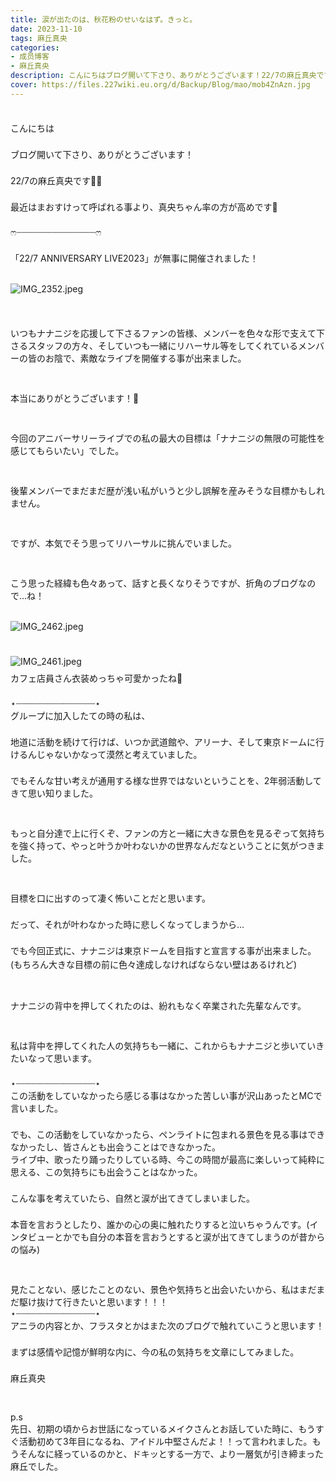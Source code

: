 ```yaml
---
title: 涙が出たのは、秋花粉のせいなはず。きっと。
date: 2023-11-10
tags: 麻丘真央
categories: 
- 成员博客
- 麻丘真央
description: こんにちはブログ開いて下さり、ありがとうございます！22/7の麻丘真央です🧚‍♂️最近はまおすけって呼ばれる事より、真央ちゃん率の方が高めです🌱ෆ‪┈┈┈┈┈┈┈┈┈┈┈┈┈┈┈ෆ‪「22/7 ANNIVERSARY LIVE2023」が無事に開催...
cover: https://files.227wiki.eu.org/d/Backup/Blog/mao/mob4ZnAzn.jpg 
---
```

<div class="blog_detail__main">
<div><p class="p2" style="margin: 0px; font-stretch: normal; line-height: normal; min-height: 22px;   -webkit-text-size-adjust: auto;"><br/></p><p class="p3" style="margin: 0px; font-stretch: normal; line-height: normal;   -webkit-text-size-adjust: auto;"><span class="s3">こんにちは</span></p><p class="p2" style="margin: 0px; font-stretch: normal; line-height: normal; min-height: 22px;   -webkit-text-size-adjust: auto;"><span class="s2"></span><br/></p><p class="p3" style="margin: 0px; font-stretch: normal; line-height: normal;   -webkit-text-size-adjust: auto;"><span class="s3">ブログ開いて下さり、ありがとうございます！</span></p><p class="p2" style="margin: 0px; font-stretch: normal; line-height: normal; min-height: 22px;   -webkit-text-size-adjust: auto;"><span class="s2"></span><br/></p><p class="p3" style="margin: 0px; font-stretch: normal; line-height: normal;   -webkit-text-size-adjust: auto;"><span class="s2">22/7</span><span class="s3">の麻丘真央です</span><span class="s4">🧚‍♂️</span></p><p class="p2" style="margin: 0px; font-stretch: normal; line-height: normal; min-height: 22px;   -webkit-text-size-adjust: auto;"><span class="s2"></span><br/></p><p class="p3" style="margin: 0px; font-stretch: normal; line-height: normal;   -webkit-text-size-adjust: auto;"><span class="s3">最近はまおすけって呼ばれる事より、真央ちゃん率の方が高めです</span><span class="s4">🌱</span></p><p class="p2" style="margin: 0px; font-stretch: normal; line-height: normal; min-height: 22px;   -webkit-text-size-adjust: auto;"><span class="s2"></span><br/></p><p class="p3" style="margin: 0px; font-stretch: normal; line-height: normal;   -webkit-text-size-adjust: auto;"><span class="s5" style='font-family: "Sinhala Sangam MN";'>ෆ</span><span class="s2">‪</span><span class="s3">┈┈┈┈┈┈┈┈┈┈┈┈┈┈┈</span><span class="s5" style='font-family: "Sinhala Sangam MN";'>ෆ</span><span class="s2">‪</span></p><p class="p2" style="margin: 0px; font-stretch: normal; line-height: normal; min-height: 22px;   -webkit-text-size-adjust: auto;"><span class="s2"></span><br/></p><p class="p4" style="margin: 0px; font-stretch: normal; line-height: normal;   -webkit-text-size-adjust: auto;"><span class="s3">「</span><span class="s2">22/7 ANNIVERSARY LIVE2023</span><span class="s3">」が無事に開催されました！</span></p><p class="p2" style="margin: 0px; font-stretch: normal; line-height: normal; min-height: 22px;   -webkit-text-size-adjust: auto;"><span class="s2"></span><br/></p><p class="p5" style="margin: 9px 0px 8px; font-stretch: normal; line-height: normal;   -webkit-text-size-adjust: auto;"><span class="s2"><img alt="IMG_2352.jpeg" src="https://files.227wiki.eu.org/d/Backup/Blog/mao/mob4ZnAzn.jpg"/></span></p><p class="p2" style="margin: 0px; font-stretch: normal; line-height: normal; min-height: 22px;   -webkit-text-size-adjust: auto;"><span class="s2"></span><br/></p><p class="p2" style="margin: 0px; font-stretch: normal; line-height: normal; min-height: 22px;   -webkit-text-size-adjust: auto;"><span class="s2"></span><br/></p><p class="p3" style="margin: 0px; font-stretch: normal; line-height: normal;   -webkit-text-size-adjust: auto;"><span class="s3">いつもナナニジを応援して下さるファンの皆様、メンバーを色々な形で支えて下さるスタッフの方々、そしていつも一緒にリハーサル等をしてくれているメンバーの皆のお陰で、素敵なライブを開催する事が出来ました。</span></p><p class="p2" style="margin: 0px; font-stretch: normal; line-height: normal; min-height: 22px;   -webkit-text-size-adjust: auto;"><span class="s2"></span><br/></p><p class="p2" style="margin: 0px; font-stretch: normal; line-height: normal; min-height: 22px;   -webkit-text-size-adjust: auto;"><span class="s2"></span><br/></p><p class="p3" style="margin: 0px; font-stretch: normal; line-height: normal;   -webkit-text-size-adjust: auto;"><span class="s3">本当にありがとうございます！</span><span class="s4">🤍</span></p><p class="p2" style="margin: 0px; font-stretch: normal; line-height: normal; min-height: 22px;   -webkit-text-size-adjust: auto;"><span class="s2"></span><br/></p><p class="p2" style="margin: 0px; font-stretch: normal; line-height: normal; min-height: 22px;   -webkit-text-size-adjust: auto;"><span class="s2"></span><br/></p><p class="p3" style="margin: 0px; font-stretch: normal; line-height: normal;   -webkit-text-size-adjust: auto;"><span class="s3">今回のアニバーサリーライブでの私の最大の目標は「ナナニジの無限の可能性を感じてもらいたい」でした。</span></p><p class="p2" style="margin: 0px; font-stretch: normal; line-height: normal; min-height: 22px;   -webkit-text-size-adjust: auto;"><span class="s2"></span><br/></p><p class="p2" style="margin: 0px; font-stretch: normal; line-height: normal; min-height: 22px;   -webkit-text-size-adjust: auto;"><span class="s2"></span><br/></p><p class="p3" style="margin: 0px; font-stretch: normal; line-height: normal;   -webkit-text-size-adjust: auto;"><span class="s3">後輩メンバーでまだまだ歴が浅い私がいうと少し誤解を産みそうな目標かもしれません。</span></p><p class="p2" style="margin: 0px; font-stretch: normal; line-height: normal; min-height: 22px;   -webkit-text-size-adjust: auto;"><span class="s2"></span><br/></p><p class="p2" style="margin: 0px; font-stretch: normal; line-height: normal; min-height: 22px;   -webkit-text-size-adjust: auto;"><span class="s2"></span><br/></p><p class="p3" style="margin: 0px; font-stretch: normal; line-height: normal;   -webkit-text-size-adjust: auto;"><span class="s3">ですが、本気でそう思ってリハーサルに挑んでいました。</span></p><p class="p2" style="margin: 0px; font-stretch: normal; line-height: normal; min-height: 22px;   -webkit-text-size-adjust: auto;"><span class="s2"></span><br/></p><p class="p2" style="margin: 0px; font-stretch: normal; line-height: normal; min-height: 22px;   -webkit-text-size-adjust: auto;"><span class="s2"></span><br/></p><p class="p3" style="margin: 0px; font-stretch: normal; line-height: normal;   -webkit-text-size-adjust: auto;"><span class="s3">こう思った経緯も色々あって、話すと長くなりそうですが、折角のブログなので</span><span class="s2">...</span><span class="s3">ね！</span></p><p class="p2" style="margin: 0px; font-stretch: normal; line-height: normal; min-height: 22px;   -webkit-text-size-adjust: auto;"><span class="s2"></span><br/></p><p class="p5" style="margin: 9px 0px 8px; font-stretch: normal; line-height: normal;   -webkit-text-size-adjust: auto;"><span class="s2"><img alt="IMG_2462.jpeg" src="https://files.227wiki.eu.org/d/Backup/Blog/mao/mobtbFe26.jpg"/></span></p><p class="p2" style="margin: 0px; font-stretch: normal; line-height: normal; min-height: 22px;   -webkit-text-size-adjust: auto;"><span class="s2"></span><br/></p><p class="p5" style="margin: 9px 0px 8px; font-stretch: normal; line-height: normal;   -webkit-text-size-adjust: auto;"><span class="s2"><img alt="IMG_2461.jpeg" src="https://files.227wiki.eu.org/d/Backup/Blog/mao/mobWPUkPZ.jpg"/></span></p><p class="p3" style="margin: 0px; font-stretch: normal; line-height: normal;   -webkit-text-size-adjust: auto;"><span class="s3">カフェ店員さん衣装めっちゃ可愛かったね</span><span class="s4">👒</span></p><p class="p2" style="margin: 0px; font-stretch: normal; line-height: normal; min-height: 22px;   -webkit-text-size-adjust: auto;"><span class="s2"></span><br/></p><p class="p3" style="margin: 0px; font-stretch: normal; line-height: normal;   -webkit-text-size-adjust: auto;"><span class="s6" style='font-family: "Apple Symbols";'>⋆</span><span class="s3">┈┈┈┈┈┈┈┈┈┈┈┈┈┈┈</span><span class="s6" style='font-family: "Apple Symbols";'>⋆</span></p><p class="p3" style="margin: 0px; font-stretch: normal; line-height: normal;   -webkit-text-size-adjust: auto;"><span class="s3">グループに加入したての時の私は、</span></p><p class="p2" style="margin: 0px; font-stretch: normal; line-height: normal; min-height: 22px;   -webkit-text-size-adjust: auto;"><span class="s2"></span><br/></p><p class="p3" style="margin: 0px; font-stretch: normal; line-height: normal;   -webkit-text-size-adjust: auto;"><span class="s3">地道に活動を続けて行けば、いつか武道館や、アリーナ、そして東京ドームに行けるんじゃないかなって漠然と考えていました。</span></p><p class="p2" style="margin: 0px; font-stretch: normal; line-height: normal; min-height: 22px;   -webkit-text-size-adjust: auto;"><span class="s2"></span><br/></p><p class="p3" style="margin: 0px; font-stretch: normal; line-height: normal;   -webkit-text-size-adjust: auto;"><span class="s3">でもそんな甘い考えが通用する様な世界ではないということを、</span><span class="s2">2</span><span class="s3">年弱活動してきて思い知りました。</span></p><p class="p2" style="margin: 0px; font-stretch: normal; line-height: normal; min-height: 22px;   -webkit-text-size-adjust: auto;"><span class="s2"></span><br/></p><p class="p2" style="margin: 0px; font-stretch: normal; line-height: normal; min-height: 22px;   -webkit-text-size-adjust: auto;"><span class="s2"></span><br/></p><p class="p3" style="margin: 0px; font-stretch: normal; line-height: normal;   -webkit-text-size-adjust: auto;"><span class="s3">もっと自分達で上に行くぞ、ファンの方と一緒に大きな景色を見るぞって気持ちを強く持って、やっと叶うか叶わないかの世界なんだなということに気がつきました。</span></p><p class="p2" style="margin: 0px; font-stretch: normal; line-height: normal; min-height: 22px;   -webkit-text-size-adjust: auto;"><span class="s2"></span><br/></p><p class="p2" style="margin: 0px; font-stretch: normal; line-height: normal; min-height: 22px;   -webkit-text-size-adjust: auto;"><span class="s2"></span><br/></p><p class="p3" style="margin: 0px; font-stretch: normal; line-height: normal;   -webkit-text-size-adjust: auto;"><span class="s3">目標を口に出すのって凄く怖いことだと思います。</span></p><p class="p2" style="margin: 0px; font-stretch: normal; line-height: normal; min-height: 22px;   -webkit-text-size-adjust: auto;"><span class="s2"></span><br/></p><p class="p3" style="margin: 0px; font-stretch: normal; line-height: normal;   -webkit-text-size-adjust: auto;"><span class="s3">だって、それが叶わなかった時に悲しくなってしまうから</span><span class="s2">...</span></p><p class="p2" style="margin: 0px; font-stretch: normal; line-height: normal; min-height: 22px;   -webkit-text-size-adjust: auto;"><span class="s2"></span><br/></p><p class="p2" style="margin: 0px; font-stretch: normal; line-height: normal; min-height: 22px;   -webkit-text-size-adjust: auto;">でも今回正式に、ナナニジは東京ドームを目指すと宣言する事が出来ました。</p><p class="p2" style="margin: 0px; font-stretch: normal; line-height: normal; min-height: 22px;   -webkit-text-size-adjust: auto;">(もちろん大きな目標の前に色々達成しなければならない壁はあるけれど)</p><p class="p2" style="margin: 0px; font-stretch: normal; line-height: normal; min-height: 22px;   -webkit-text-size-adjust: auto;"><span class="s2"></span><br/></p><p class="p2" style="margin: 0px; font-stretch: normal; line-height: normal; min-height: 22px;   -webkit-text-size-adjust: auto;"><br/></p><p class="p3" style="margin: 0px; font-stretch: normal; line-height: normal;   -webkit-text-size-adjust: auto;"><span class="s3">ナナニジの背中を押してくれたのは、紛れもなく卒業された先輩なんです。</span></p><p class="p2" style="margin: 0px; font-stretch: normal; line-height: normal; min-height: 22px;   -webkit-text-size-adjust: auto;"><span class="s2"></span><br/></p><p class="p2" style="margin: 0px; font-stretch: normal; line-height: normal; min-height: 22px;   -webkit-text-size-adjust: auto;"><span class="s2"></span><br/></p><p class="p3" style="margin: 0px; font-stretch: normal; line-height: normal;   -webkit-text-size-adjust: auto;"><span class="s3">私は背中を押してくれた人の気持ちも一緒に、これからもナナニジと歩いていきたいなって思います。</span></p><p class="p2" style="margin: 0px; font-stretch: normal; line-height: normal; min-height: 22px;   -webkit-text-size-adjust: auto;"><span class="s2"></span><br/></p><p class="p3" style="margin: 0px; font-stretch: normal; line-height: normal;   -webkit-text-size-adjust: auto;"><span class="s6" style='font-family: "Apple Symbols";'>⋆</span><span class="s3">┈┈┈┈┈┈┈┈┈┈┈┈┈┈┈</span><span class="s6" style='font-family: "Apple Symbols";'>⋆</span></p><p class="p3" style="margin: 0px; font-stretch: normal; line-height: normal;   -webkit-text-size-adjust: auto;"><span class="s3">この活動をしていなかったら感じる事はなかった苦しい事が沢山あったと</span><span class="s2">MC</span><span class="s3">で言いました。</span></p><p class="p2" style="margin: 0px; font-stretch: normal; line-height: normal; min-height: 22px;   -webkit-text-size-adjust: auto;"><span class="s2"></span><br/></p><p class="p3" style="margin: 0px; font-stretch: normal; line-height: normal;   -webkit-text-size-adjust: auto;"><span class="s3">でも、この活動をしていなかったら、ペンライトに包まれる景色を見る事はできなかったし、皆さんとも出会うことはできなかった。</span></p><p class="p3" style="margin: 0px; font-stretch: normal; line-height: normal;   -webkit-text-size-adjust: auto;"><span class="s3">ライブ中、歌ったり踊ったりしている時、今この時間が最高に楽しいって純粋に思える、この気持ちにも出会うことはなかった。</span></p><p class="p2" style="margin: 0px; font-stretch: normal; line-height: normal; min-height: 22px;   -webkit-text-size-adjust: auto;"><span class="s2"></span><br/></p><p class="p3" style="margin: 0px; font-stretch: normal; line-height: normal;   -webkit-text-size-adjust: auto;"><span class="s3">こんな事を考えていたら、自然と涙が出てきてしまいました。</span></p><p class="p2" style="margin: 0px; font-stretch: normal; line-height: normal; min-height: 22px;   -webkit-text-size-adjust: auto;"><span class="s2"></span><br/></p><p class="p3" style="margin: 0px; font-stretch: normal; line-height: normal;   -webkit-text-size-adjust: auto;"><span class="s3">本音を言おうとしたり、誰かの心の奥に触れたりすると泣いちゃうんです。</span><span class="s2">(</span><span class="s3">インタビューとかでも自分の本音を言おうとすると涙が出てきてしまうのが昔からの悩み</span><span class="s2">)</span></p><p class="p2" style="margin: 0px; font-stretch: normal; line-height: normal; min-height: 22px;   -webkit-text-size-adjust: auto;"><span class="s2"></span><br/></p><p class="p2" style="margin: 0px; font-stretch: normal; line-height: normal; min-height: 22px;   -webkit-text-size-adjust: auto;"><span class="s2"></span><br/></p><p class="p3" style="margin: 0px; font-stretch: normal; line-height: normal;   -webkit-text-size-adjust: auto;"><span class="s3">見たことない、感じたことのない、景色や気持ちと出会いたいから、私はまだまだ駆け抜けて行きたいと思います！！！</span></p><p class="p3" style="margin: 0px; font-stretch: normal; line-height: normal;   -webkit-text-size-adjust: auto;"><span class="s6" style='font-family: "Apple Symbols";'>⋆</span><span class="s3">┈┈┈┈┈┈┈┈┈┈┈┈┈┈┈</span><span class="s6" style='font-family: "Apple Symbols";'>⋆</span></p><p class="p3" style="margin: 0px; font-stretch: normal; line-height: normal;   -webkit-text-size-adjust: auto;"><span class="s3">アニラの内容とか、フラスタとかはまた次のブログで触れていこうと思います！</span></p><p class="p2" style="margin: 0px; font-stretch: normal; line-height: normal; min-height: 22px;   -webkit-text-size-adjust: auto;"><span class="s2"></span><br/></p><p class="p3" style="margin: 0px; font-stretch: normal; line-height: normal;   -webkit-text-size-adjust: auto;"><span class="s3">まずは感情や記憶が鮮明な内に、今の私の気持ちを文章にしてみました。</span></p><p class="p2" style="margin: 0px; font-stretch: normal; line-height: normal; min-height: 22px;   -webkit-text-size-adjust: auto;"><span class="s2"></span><br/></p><p class="p3" style="margin: 0px; font-stretch: normal; line-height: normal;   -webkit-text-size-adjust: auto;"><span class="s3">麻丘真央</span></p><p class="p2" style="margin: 0px; font-stretch: normal; line-height: normal; min-height: 22px;   -webkit-text-size-adjust: auto;"><span class="s2"></span><br/></p><p class="p2" style="margin: 0px; font-stretch: normal; line-height: normal; min-height: 22px;   -webkit-text-size-adjust: auto;"><span class="s2"></span><br/></p><p class="p4" style="margin: 0px; font-stretch: normal; line-height: normal;   -webkit-text-size-adjust: auto;"><span class="s2">p.s</span></p><p class="p3" style="margin: 0px; font-stretch: normal; line-height: normal;   -webkit-text-size-adjust: auto;"><span class="s3">先日、初期の頃からお世話になっているメイクさんとお話していた時に、もうすぐ活動初めて</span><span class="s2">3</span><span class="s3">年目になるね、アイドル中堅さんだよ！！って言われました。もうそんなに経っているのかと、ドキッとする一方で、より一層気が引き締まった麻丘でした。</span></p><p class="p2" style="margin: 0px; font-stretch: normal; line-height: normal; min-height: 22px;   -webkit-text-size-adjust: auto;"><span class="s2"></span><br/></p></div>
<!--twitter-->

<!--//twitter-->
</div>
